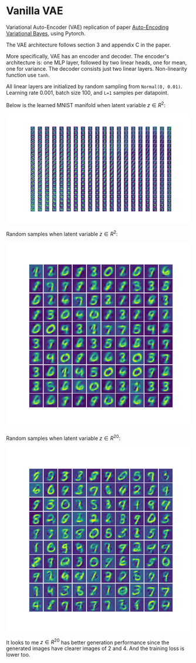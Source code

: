 
# Vanilla VAE

Variational Auto-Encoder (VAE) replication of paper [Auto-Encoding Variational Bayes](https://arxiv.org/abs/1312.6114), using Pytorch.

The VAE architecture follows section 3 and appendix C in the paper.

More specifically, VAE has an encoder and decoder. The encoder's architecture is: one MLP layer, followed by two linear heads, one for mean, one for variance.
The decoder consists just two linear layers.
Non-linearity function use `tanh`.

All linear layers are initialized by random sampling from `Normal(0, 0.01)`. 
Learning rate 0.001, batch size 100, and `L=1` samples per datapoint.

Below is the learned MNIST manifold when latent variable $z \in R^2$:

![zdim=2 manifold](Vanilla_VAE/assets/2d_manifold.png)


Random samples when latent variable $z \in R^2$:

![zdim=2 random samples](Vanilla_VAE/assets/2d_random.png)


Random samples when latent variable $z \in R^{20}$:

![z=20 manifold](Vanilla_VAE/assets/20d_random.png)


It looks to me $z \in R^20$ has better generation performance since the generated images have clearer images of 2 and 4. And the training loss is lower too.


